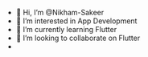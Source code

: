 - 👋 Hi, I’m @Nikham-Sakeer
- 👀 I’m interested in App Development
- 🌱 I’m currently learning Flutter
- 💞️ I’m looking to collaborate on Flutter
-

<!---
Nikham-Sakeer/Nikham-Sakeer is a ✨ special ✨ repository because its `README.md` (this file) appears on your GitHub profile.
You can click the Preview link to take a look at your changes.
--->
